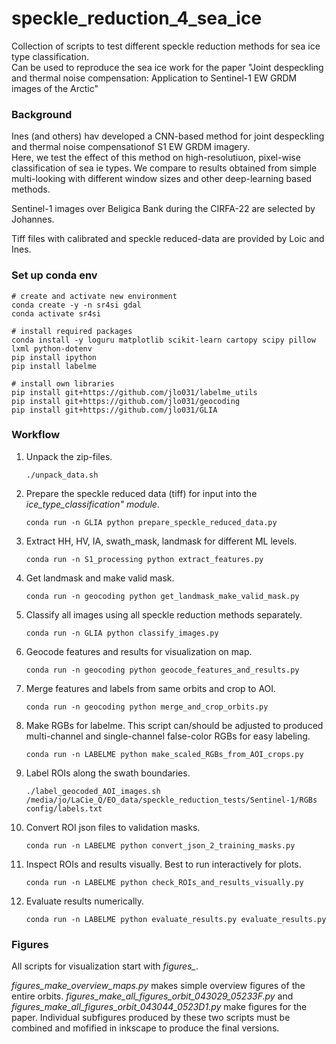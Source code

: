 # speckle_reduction_4_sea_ice

Collection of scripts to test different speckle reduction methods for sea ice type classification.  
Can be used to reproduce the sea ice work for the paper "Joint despeckling and thermal noise compensation: Application to Sentinel-1 EW GRDM images of the Arctic"


### Background
Ines (and others) hav developed a CNN-based method for joint despeckling and thermal noise compensationof S1 EW GRDM imagery.  
Here, we test the effect of this method on high-resolutiuon, pixel-wise classification of sea ie types. We compare to results obtained from simple multi-looking with different window sizes and other deep-learning based methods.

Sentinel-1 images over Beligica Bank during the CIRFA-22 are selected by Johannes.

Tiff files with calibrated and speckle reduced-data are provided by Loic and Ines.

### Set up conda env
    # create and activate new environment
    conda create -y -n sr4si gdal
    conda activate sr4si

    # install required packages
    conda install -y loguru matplotlib scikit-learn cartopy scipy pillow lxml python-dotenv
    pip install ipython
    pip install labelme

    # install own libraries
    pip install git+https://github.com/jlo031/labelme_utils
    pip install git+https://github.com/jlo031/geocoding
    pip install git+https://github.com/jlo031/GLIA


### Workflow

1. Unpack the zip-files.

       ./unpack_data.sh

2. Prepare the speckle reduced data (tiff) for input into the *ice_type_classification" module*.

       conda run -n GLIA python prepare_speckle_reduced_data.py

3. Extract HH, HV, IA, swath_mask, landmask for different ML levels.

       conda run -n S1_processing python extract_features.py

4. Get landmask and make valid mask.

       conda run -n geocoding python get_landmask_make_valid_mask.py

5. Classify all images using all speckle reduction methods separately.

       conda run -n GLIA python classify_images.py

6. Geocode features and results for visualization on map.

       conda run -n geocoding python geocode_features_and_results.py

7. Merge features and labels from same orbits and crop to AOI.

       conda run -n geocoding python merge_and_crop_orbits.py

8. Make RGBs for labelme. This script can/should be adjusted to produced multi-channel and single-channel false-color RGBs for easy labeling.

       conda run -n LABELME python make_scaled_RGBs_from_AOI_crops.py 

9. Label ROIs along the swath boundaries.

       ./label_geocoded_AOI_images.sh /media/jo/LaCie_Q/EO_data/speckle_reduction_tests/Sentinel-1/RGBs config/labels.txt 

10. Convert ROI json files to validation masks.

        conda run -n LABELME python convert_json_2_training_masks.py

11. Inspect ROIs and results visually. Best to run interactively for plots.

        conda run -n LABELME python check_ROIs_and_results_visually.py

12. Evaluate results numerically.

        conda run -n LABELME python evaluate_results.py evaluate_results.py


### Figures

All scripts for visualization start with *figures_*.  

*figures_make_overview_maps.py* makes simple overview figures of the entire orbits.
*figures_make_all_figures_orbit_043029_05233F.py* and *figures_make_all_figures_orbit_043044_0523D1.py* make figures for the paper. Individual subfigures produced by these two scripts must be combined and mofified in inkscape to produce the final versions.


